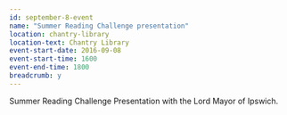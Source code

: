 ```yaml
---
id: september-8-event
name: "Summer Reading Challenge presentation"
location: chantry-library
location-text: Chantry Library
event-start-date: 2016-09-08
event-start-time: 1600
event-end-time: 1800
breadcrumb: y
---
```

Summer Reading Challenge Presentation with the Lord Mayor of Ipswich. 
